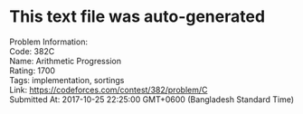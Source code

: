 # This text file was auto-generated  
  
Problem Information:  
Code: 382C  
Name: Arithmetic Progression  
Rating: 1700  
Tags: implementation, sortings  
Link: https://codeforces.com/contest/382/problem/C  
Submitted At: 2017-10-25 22:25:00 GMT+0600 (Bangladesh Standard Time)  
